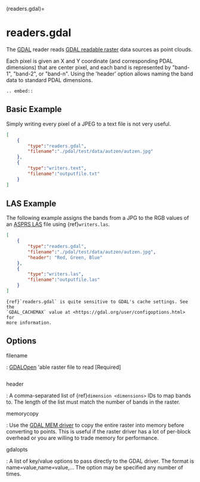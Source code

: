 (readers.gdal)=

# readers.gdal

The [GDAL] reader reads [GDAL readable raster] data sources as point clouds.

Each pixel is given an X and Y coordinate (and corresponding PDAL dimensions)
that are center pixel, and each band is represented by "band-1", "band-2", or
"band-n".  Using the 'header' option allows naming the band data to standard
PDAL dimensions.

```{eval-rst}
.. embed::
```

## Basic Example

Simply writing every pixel of a JPEG to a text file is not very useful.

```json
[
    {
        "type":"readers.gdal",
        "filename":"./pdal/test/data/autzen/autzen.jpg"
    },
    {
        "type":"writers.text",
        "filename":"outputfile.txt"
    }
]
```

## LAS Example

The following example assigns the bands from a JPG to the
RGB values of an [ASPRS LAS] file using {ref}`writers.las`.

```json
[
    {
        "type":"readers.gdal",
        "filename":"./pdal/test/data/autzen/autzen.jpg",
        "header": "Red, Green, Blue"
    },
    {
        "type":"writers.las",
        "filename":"outputfile.las"
    }
]
```

```{note}
{ref}`readers.gdal` is quite sensitive to GDAL's cache settings. See the
`GDAL_CACHEMAX` value at <https://gdal.org/user/configoptions.html> for
more information.
```

## Options

filename

: [GDALOpen] 'able raster file to read \[Required\]

```{include} reader_opts.md
```

header

: A comma-separated list of {ref}`dimension <dimensions>` IDs to map
  bands to. The length of the list must match the number
  of bands in the raster.

memorycopy

: Use the [GDAL MEM driver](https://gdal.org/drivers/raster/mem.html)
  to copy the entire raster into memory before converting to points. This
  is useful if the raster driver has a lot of per-block overhead or you
  are willing to trade memory for performance.

gdalopts

: A list of key/value options to pass directly to the GDAL driver.  The
  format is name=value,name=value,...  The option may be specified
  any number of times.

[asprs las]: http://www.asprs.org/Committee-General/LASer-LAS-File-Format-Exchange-Activities.html
[gdal]: http://gdal.org
[gdal readable raster]: http://www.gdal.org/formats_list.html
[gdalopen]: https://gdal.org/en/latest/api/raster_c_api.html#gdal_8h_1a9cb8585d0b3c16726b08e25bcc94274a
